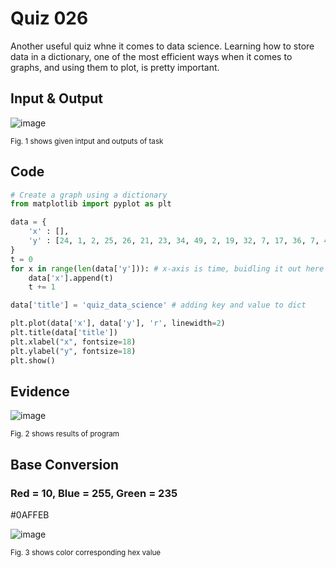 # Quiz 026
Another useful quiz whne it comes to data science. Learning how to store data in a dictionary, one of the most efficient ways when it comes to graphs, and using them to plot, is pretty important.

## Input & Output
![image](https://github.com/Amine-Itani/Quizzes/assets/123438294/3187f4d0-8543-4e50-a2cc-4d11439782f1)

<sub>Fig. 1 shows given intput and outputs of task
## Code

```py
# Create a graph using a dictionary
from matplotlib import pyplot as plt

data = {
    'x' : [],
    'y' : [24, 1, 2, 25, 26, 21, 23, 34, 49, 2, 19, 32, 7, 17, 36, 7, 45, 28, 40, 46] # addded manually
}
t = 0
for x in range(len(data['y'])): # x-axis is time, buidling it out here
    data['x'].append(t)
    t += 1

data['title'] = 'quiz_data_science' # adding key and value to dict

plt.plot(data['x'], data['y'], 'r', linewidth=2)
plt.title(data['title'])
plt.xlabel("x", fontsize=18)
plt.ylabel("y", fontsize=18)
plt.show()
```

## Evidence
![image](https://github.com/Amine-Itani/Unit-1/assets/123438294/85053875-2f92-44ca-a33a-2ba766bb0718)

<sub>Fig. 2 shows results of program

## Base Conversion
### Red = 10, Blue = 255, Green = 235

#0AFFEB

![image](https://github.com/Amine-Itani/Quizzes/assets/123438294/fd8a431c-09e0-446a-bfcb-e989fe47427e)


<sub>Fig. 3 shows color corresponding hex value
